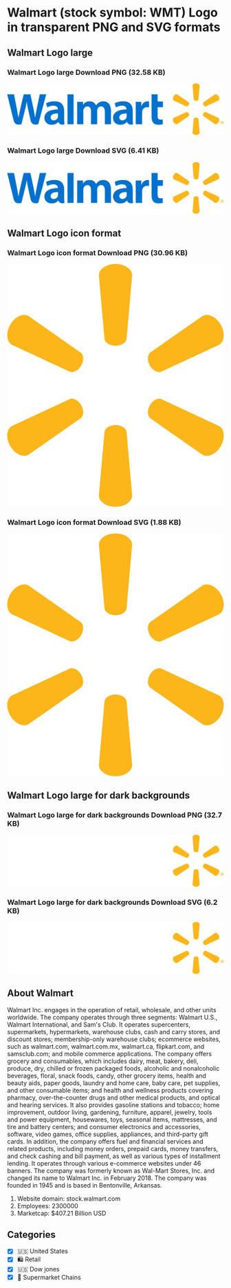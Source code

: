 # Walmart (stock symbol: WMT) Logo in transparent PNG and SVG formats

## Walmart Logo large

### Walmart Logo large Download PNG (32.58 KB)

![Walmart Logo large Download PNG (32.58 KB)](/img/orig/WMT_BIG-4dae0070.png)

### Walmart Logo large Download SVG (6.41 KB)

![Walmart Logo large Download SVG (6.41 KB)](/img/orig/WMT_BIG-eb276466.svg)

## Walmart Logo icon format

### Walmart Logo icon format Download PNG (30.96 KB)

![Walmart Logo icon format Download PNG (30.96 KB)](/img/orig/WMT-0d8ecd74.png)

### Walmart Logo icon format Download SVG (1.88 KB)

![Walmart Logo icon format Download SVG (1.88 KB)](/img/orig/WMT-0dd31069.svg)

## Walmart Logo large for dark backgrounds

### Walmart Logo large for dark backgrounds Download PNG (32.7 KB)

![Walmart Logo large for dark backgrounds Download PNG (32.7 KB)](/img/orig/WMT_BIG.D-e3f411c3.png)

### Walmart Logo large for dark backgrounds Download SVG (6.2 KB)

![Walmart Logo large for dark backgrounds Download SVG (6.2 KB)](/img/orig/WMT_BIG.D-a58e2bee.svg)

## About Walmart

Walmart Inc. engages in the operation of retail, wholesale, and other units worldwide. The company operates through three segments: Walmart U.S., Walmart International, and Sam's Club. It operates supercenters, supermarkets, hypermarkets, warehouse clubs, cash and carry stores, and discount stores; membership-only warehouse clubs; ecommerce websites, such as walmart.com, walmart.com.mx, walmart.ca, flipkart.com, and samsclub.com; and mobile commerce applications. The company offers grocery and consumables, which includes dairy, meat, bakery, deli, produce, dry, chilled or frozen packaged foods, alcoholic and nonalcoholic beverages, floral, snack foods, candy, other grocery items, health and beauty aids, paper goods, laundry and home care, baby care, pet supplies, and other consumable items; and health and wellness products covering pharmacy, over-the-counter drugs and other medical products, and optical and hearing services. It also provides gasoline stations and tobacco; home improvement, outdoor living, gardening, furniture, apparel, jewelry, tools and power equipment, housewares, toys, seasonal items, mattresses, and tire and battery centers; and consumer electronics and accessories, software, video games, office supplies, appliances, and third-party gift cards. In addition, the company offers fuel and financial services and related products, including money orders, prepaid cards, money transfers, and check cashing and bill payment, as well as various types of installment lending. It operates through various e-commerce websites under 46 banners. The company was formerly known as Wal-Mart Stores, Inc. and changed its name to Walmart Inc. in February 2018. The company was founded in 1945 and is based in Bentonville, Arkansas.

1. Website domain: stock.walmart.com
2. Employees: 2300000
3. Marketcap: $407.21 Billion USD


## Categories
- [x] 🇺🇸 United States
- [x] 🛍️ Retail
- [x] 🇺🇸 Dow jones
- [x] 🛒 Supermarket Chains
